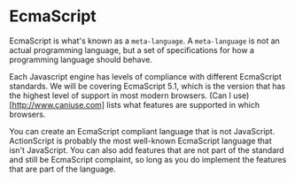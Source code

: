 # EcmaScript

EcmaScript is what's known as a `meta-language`.  A `meta-language` is not an actual programming language, but a set of specifications for how a programming language should behave.

Each Javascript engine has levels of compliance with different EcmaScript standards.  We will be covering EcmaScript 5.1, which is the version that has the highest level of support in most modern browsers.  (Can I use)[http://www.caniuse.com] lists what features are supported in which browsers.

You can create an EcmaScript compliant language that is not JavaScript.  ActionScript is probably the most well-known EcmaScript language that isn't JavaScript.  You can also add features that are not part of the standard and still be EcmaScript complaint, so long as you do implement the features that are part of the language.
